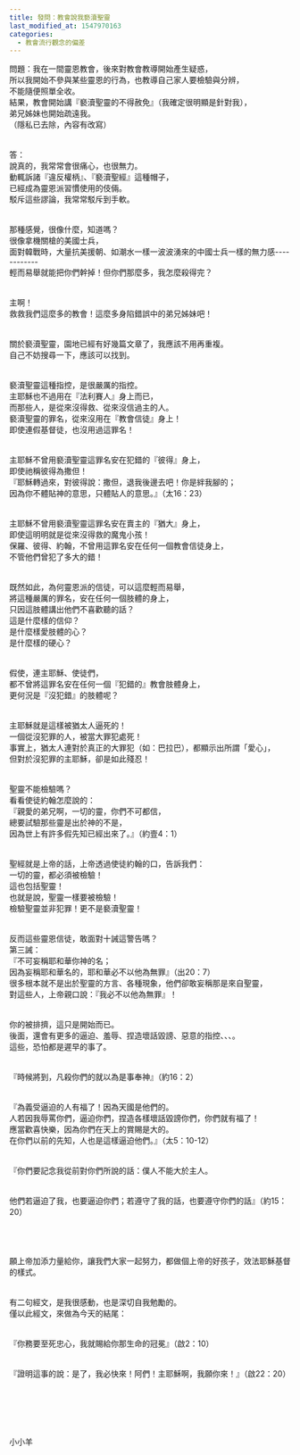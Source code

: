 ```yaml
---
title: 發問：教會說我褻瀆聖靈
last_modified_at: 1547970163
categories:
  - 教會流行觀念的偏差
---
```


問題：我在一間靈恩教會，後來對教會教導開始產生疑惑，<br>所以我開始不參與某些靈恩的行為，也教導自己家人要檢驗與分辨，<br>不能隨便照單全收。<br>結果，教會開始講『褻瀆聖靈的不得赦免』（我確定很明顯是針對我），<br>弟兄姊妹也開始疏遠我。<br>（隱私已去除，內容有改寫）<br><br><!--more--><br>答：<br>說真的，我常常會很痛心，也很無力。<br>動輒訴諸『違反權柄』、『褻瀆聖經』這種帽子，<br>已經成為靈恩派習慣使用的伎倆。<br>駁斥這些謬論，我常常駁斥到手軟。<br> <br><br>那種感覺，很像什麼，知道嗎？<br>很像拿機關槍的美國士兵，<br>面對韓戰時，大量抗美援朝、如潮水一樣一波波湧來的中國士兵一樣的無力感------------<br>輕而易舉就能把你們幹掉！但你們那麼多，我怎麼殺得完？<br> <br><br>主啊！<br>救救我們這麼多的教會！這麼多身陷錯誤中的弟兄姊妹吧！<br> <br><br>關於褻瀆聖靈，園地已經有好幾篇文章了，我應該不用再重複。<br>自己不妨搜尋一下，應該可以找到。<br> <br><br>褻瀆聖靈這種指控，是很嚴厲的指控。<br>主耶穌也不過用在『法利賽人』身上而已，<br>而那些人，是從來沒得救、從來沒信過主的人。<br>褻瀆聖靈的罪名，從來沒用在『教會信徒』身上！<br>即使連假基督徒，也沒用過這罪名！<br> <br><br>主耶穌不曾用褻瀆聖靈這罪名安在犯錯的『彼得』身上，<br>即使祂稱彼得為撒但！<br>『耶穌轉過來，對彼得說：撒但，退我後邊去吧！你是絆我腳的；<br>因為你不體貼神的意思，只體貼人的意思。』（太16：23）<br> <br><br>主耶穌不曾用褻瀆聖靈這罪名安在賣主的『猶大』身上，<br>即使這明明就是從來沒得救的魔鬼小孩！<br>保羅、彼得、約翰，不曾用這罪名安在任何一個教會信徒身上，<br>不管他們曾犯了多大的錯！<br> <br><br>既然如此，為何靈恩派的信徒，可以這麼輕而易舉，<br>將這種嚴厲的罪名，安在任何一個肢體的身上，<br>只因這肢體講出他們不喜歡聽的話？<br>這是什麼樣的信仰？<br>是什麼樣愛肢體的心？<br>是什麼樣的硬心？<br> <br><br>假使，連主耶穌、使徒們，<br>都不曾將這罪名安在任何一個『犯錯的』教會肢體身上，<br>更何況是『沒犯錯』的肢體呢？<br> <br><br>主耶穌就是這樣被猶太人逼死的！<br>一個從沒犯罪的人，被當大罪犯處死！<br>事實上，猶太人連對於真正的大罪犯（如：巴拉巴），都顯示出所謂「愛心」，<br>但對於沒犯罪的主耶穌，卻是如此殘忍！<br> <br><br>聖靈不能檢驗嗎？<br>看看使徒約翰怎麼說的：<br>『親愛的弟兄啊，一切的靈，你們不可都信，<br>總要試驗那些靈是出於神的不是，<br>因為世上有許多假先知已經出來了。』（約壹4：1）<br> <br><br>聖經就是上帝的話，上帝透過使徒約翰的口，告訴我們：<br>一切的靈，都必須被檢驗！<br>這也包括聖靈！<br>也就是說，聖靈一樣要被檢驗！<br>檢驗聖靈並非犯罪！更不是褻瀆聖靈！<br> <br><br>反而這些靈恩信徒，敢面對十誡這警告嗎？<br>第三誡：<br>『不可妄稱耶和華你神的名；<br>因為妄稱耶和華名的，耶和華必不以他為無罪』（出20：7）<br>很多根本就不是出於聖靈的方言、各種現象，他們卻敢妄稱那是來自聖靈，<br>對這些人，上帝親口說：『我必不以他為無罪』！<br> <br><br>你的被排擠，這只是開始而已。<br>後面，還會有更多的逼迫、羞辱、捏造壞話毀謗、惡意的指控、、、。<br>這些，恐怕都是遲早的事了。<br> <br> <br>『時候將到，凡殺你們的就以為是事奉神』（約16：2）<br> <br><br>『為義受逼迫的人有福了！因為天國是他們的。<br>人若因我辱罵你們，逼迫你們，捏造各樣壞話毀謗你們，你們就有福了！<br>應當歡喜快樂，因為你們在天上的賞賜是大的。<br>在你們以前的先知，人也是這樣逼迫他們。』（太5：10-12）<br> <br><br>『你們要記念我從前對你們所說的話：僕人不能大於主人。<br><br><br>他們若逼迫了我，也要逼迫你們；若遵守了我的話，也要遵守你們的話』（約15：20）<br><br> <br><br> <br>願上帝加添力量給你，讓我們大家一起努力，都做個上帝的好孩子，效法耶穌基督的樣式。<br> <br><br>有二句經文，是我很感動，也是深切自我勉勵的。<br>僅以此經文，來做為今天的結尾：<br> <br><br>『你務要至死忠心，我就賜給你那生命的冠冕』（啟2：10）<br> <br><br>『證明這事的說：是了，我必快來！阿們！主耶穌啊，我願你來！』（啟22：20）<br> <br> <br> <br><br><br><br>小小羊<br>
